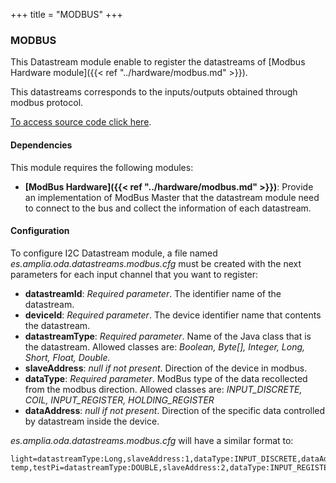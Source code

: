 +++
title = "MODBUS"
+++

### MODBUS

This Datastream module enable to register the datastreams of [Modbus Hardware module]({{< ref "../hardware/modbus.md" >}}).

This datastreams corresponds to the inputs/outputs obtained through modbus protocol.

[To access source code click here](https://github.com/amplia-iiot/oda/tree/master/oda-datastreams/modbus).

#### Dependencies

This module requires the following modules:

* __[ModBus Hardware]({{< ref "../hardware/modbus.md" >}})__: Provide an implementation of ModBus Master that the datastream module need to connect to the
bus and collect the information of each datastream.

#### Configuration

To configure I2C Datastream module, a file named _es.amplia.oda.datastreams.modbus.cfg_ must be created with the next parameters
for each input channel that you want to register:

* __datastreamId__: _Required parameter_. The identifier name of the datastream.
* __deviceId__: _Required parameter_. The device identifier name that contents the datastream.
* __datastreamType__: _Required parameter_. Name of the Java class that is the datastream. Allowed classes are: _Boolean,
Byte[], Integer, Long, Short, Float, Double._
* __slaveAddress__: _null if not present_. Direction of the device in modbus.
* __dataType__: _Required parameter_. ModBus type of the data recollected from the modbus direction. Allowed classes are:
_INPUT_DISCRETE, COIL, INPUT_REGISTER, HOLDING_REGISTER_
* __dataAddress__: _null if not present_. Direction of the specific data controlled by datastream inside the device.

_es.amplia.oda.datastreams.modbus.cfg_ will have a similar format to:

```
light=datastreamType:Long,slaveAddress:1,dataType:INPUT_DISCRETE,dataAddress:255
temp,testPi=datastreamType:DOUBLE,slaveAddress:2,dataType:INPUT_REGISTER,dataAddress:100
```
